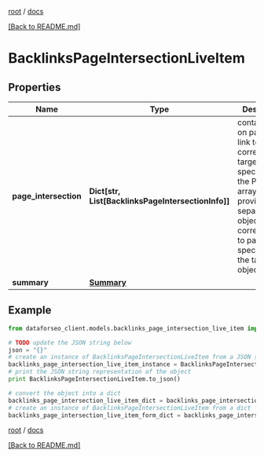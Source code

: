 [root](./../ "root") / [docs](./ "docs")

[[Back to README.md]](./../README.md "[Back to README.md]")

# BacklinksPageIntersectionLiveItem

## Properties

Name | Type | Description | Notes
------------ | ------------- | ------------- | -------------
**page_intersection** | **Dict[str, List[BacklinksPageIntersectionInfo]]** | contains data on pages that link to the corresponding targets specified in the POST array data is provided in separate objects corresponding to pages specified in the targets object | [optional]
**summary** | [**Summary**](Summary.md) |  | [optional]

## Example

```python
from dataforseo_client.models.backlinks_page_intersection_live_item import BacklinksPageIntersectionLiveItem

# TODO update the JSON string below
json = "{}"
# create an instance of BacklinksPageIntersectionLiveItem from a JSON string
backlinks_page_intersection_live_item_instance = BacklinksPageIntersectionLiveItem.from_json(json)
# print the JSON string representation of the object
print BacklinksPageIntersectionLiveItem.to_json()

# convert the object into a dict
backlinks_page_intersection_live_item_dict = backlinks_page_intersection_live_item_instance.to_dict()
# create an instance of BacklinksPageIntersectionLiveItem from a dict
backlinks_page_intersection_live_item_form_dict = backlinks_page_intersection_live_item.from_dict(backlinks_page_intersection_live_item_dict)
```

  

[root](./../ "root") / [docs](./ "docs")

[[Back to README.md]](./../README.md "[Back to README.md]")